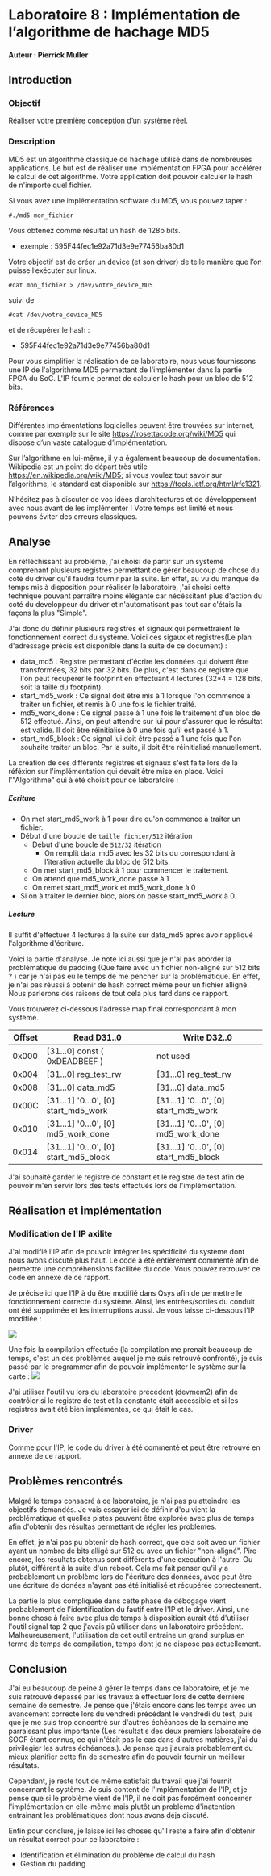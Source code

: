 # Laboratoire 8 : Implémentation de l’algorithme de hachage MD5

#### Auteur : Pierrick Muller

## Introduction
### Objectif
Réaliser votre première conception d’un système réel.
### Description
MD5 est un algorithme classique de hachage utilisé dans de nombreuses applications. Le  but  est  de  réaliser  une  implémentation  FPGA  pour  accélérer  le  calcul  de  cet  algorithme. Votre application doit pouvoir calculer le hash de n'importe quel fichier.

Si vous avez une implémentation software du MD5, vous pouvez taper :
```
#./md5 mon_fichier
```
Vous obtenez comme résultat un hash de 128b bits.  

- exemple : 595F44fec1e92a71d3e9e77456ba80d1

Votre  objectif  est  de  créer  un  device  (et  son  driver)  de  telle  manière  que  l’on  puisse  l’exécuter sur linux.
```
#cat mon_fichier > /dev/votre_device_MD5
```
suivi de
```
#cat /dev/votre_device_MD5
```
et de récupérer le hash :
- 595F44fec1e92a71d3e9e77456ba80d1

Pour  vous  simplifier  la  réalisation  de  ce  laboratoire,  nous  vous  fournissons  une  IP  de  l'algorithme MD5 permettant de l'implémenter dans la partie FPGA du SoC. L'IP fournie permet de calculer le hash pour un bloc de 512 bits.
### Références
Différentes  implémentations  logicielles  peuvent  être  trouvées  sur  internet,  comme  par  exemple sur le site  https://rosettacode.org/wiki/MD5 qui dispose d’un vaste catalogue d’implémentation.

Sur l’algorithme en lui-même, il y a également beaucoup de documentation. Wikipedia est  un  point  de  départ  très  utile  https://en.wikipedia.org/wiki/MD5;  si  vous  voulez  tout  savoir sur l’algorithme, le standard est disponible sur  https://tools.ietf.org/html/rfc1321.  

N’hésitez  pas  à  discuter  de  vos  idées  d’architectures  et  de  développement  avec  nous  avant  de  les  implémenter  !  Votre  temps  est  limité  et  nous  pouvons  éviter  des  erreurs  classiques.

## Analyse
En réfléchissant au problème, j'ai choisi de partir sur un système comprenant plusieurs registres permettant de gérer beaucoup de chose du coté du driver qu'il faudra fournir par la suite. En effet, au vu du manque de temps mis à disposition pour réaliser le laboratoire, j'ai choisi cette technique pouvant parraître moins élégante car nécéssitant plus d'action du coté du developpeur du driver et n'automatisant pas tout car c'étais la façons la plus "Simple".

J'ai donc du définir plusieurs registres et signaux qui permettraient le fonctionnement correct du système. Voici ces sigaux et registres(Le plan d'adressage précis est disponible dans la suite de ce document)  :
- data_md5 : Registre permettant d'écrire les données qui doivent être transformées, 32 bits par 32 bits. De plus, c'est dans ce registre que l'on peut récupérer le footprint en effectuant 4 lectures (32*4 = 128 bits, soit la taille du footprint).
- start_md5_work : Ce signal doit être mis à 1 lorsque l'on commence à traiter un fichier, et remis à 0 une fois le fichier traité.
- md5_work_done : Ce signal passe à 1 une fois le traitement d'un bloc de 512 effectué. Ainsi, on peut attendre sur lui pour s'assurer que le résultat est valide. Il doit être réinitialisé à 0 une fois qu'il est passé à 1.
- start_md5_block : Ce signal lui doit être passé à 1 une fois que l'on souhaite traiter un bloc. Par la suite, il doit être réinitialisé manuellement.

La création de ces différents registres et signaux s'est faite lors de la réféxion sur l'implémentation qui devait être mise en place. Voici l'"Algorithme" qui à été choisit pour ce laboratoire :

##### Ecriture
- On met start_md5_work à 1 pour dire qu'on commence à traiter un fichier.
- Début d'une boucle de `taille_fichier/512` itération
  - Début d'une boucle de `512/32` itération
    - On remplit data_md5 avec les 32 bits du correspondant à l'iteration actuelle du bloc de 512 bits.
  - On met start_md5_block à 1 pour commencer le traitement.
  - On attend que md5_work_done passe à 1
  - On remet start_md5_work et md5_work_done à 0
- Si on à traiter le dernier bloc, alors on passe start_md5_work à 0.

##### Lecture
Il suffit d'effectuer 4 lectures à la suite sur data_md5 après avoir appliqué l'algorithme d'écriture.

Voici la partie d'analyse. Je note ici aussi que je n'ai pas aborder la problématique du padding (Que faire avec un fichier non-aligné sur 512 bits ? ) car je n'ai pas eu le temps de me pencher sur la problématique. En effet, je n'ai pas réussi à obtenir de hash correct même pour un fichier alligné. Nous parlerons des raisons de tout cela plus tard dans ce rapport.

Vous trouverez ci-dessous l'adresse map final correspondant à mon système.

| Offset | Read D31..0  | Write D32..0  |
|---|---|---|
| 0x000  | [31...0] const ( 0xDEADBEEF )  | not used  |
| 0x004  | [31...0] reg_test_rw  |  [31...0] reg_test_rw |
| 0x008  | [31...0] data_md5  | [31...0] data_md5  |
| 0x00C  | [31...1] '0...0', [0] start_md5_work  | [31...1] '0...0', [0] start_md5_work  |
| 0x010  | [31...1] '0...0', [0] md5_work_done  | [31...1] '0...0', [0] md5_work_done  |
| 0x014  | [31...1] '0...0', [0] start_md5_block  | [31...1] '0...0', [0] start_md5_block  |

J'ai souhaité garder le registre de constant et le registre de test afin de pouvoir m'en servir lors des tests effectués lors de l'implémentation.

## Réalisation et implémentation

### Modification de l'IP axilite
J'ai modifié l'IP afin de pouvoir intégrer les spécificité du système dont nous avons discuté plus haut. Le code à été entièrement commenté afin de permettre une compréhensions facilitée du code. Vous pouvez retrouver ce code en annexe de ce rapport.

Je précise ici que l'IP à du être modifié dans Qsys afin de permettre le fonctionnement correcte du système. Ainsi, les entrées/sorties du conduit ont été supprimée et les interruptions aussi. Je vous laisse ci-dessous l'IP modifiée :

![](./img/IP.png)

Une fois la compilation effectuée (la compilation me prenait beaucoup de temps, c'est un des problèmes auquel je me suis retrouvé confronté), je suis passé par le programmer afin de pouvoir implémenter le système sur la carte :
![](./img/programmer.png)

J'ai utiliser l'outil vu lors du laboratoire précédent (devmem2) afin de contrôler si le registre de test et la constante était accessible et si les registres avait été bien implémentés, ce qui était le cas.
### Driver
Comme pour l'IP, le code du driver à été commenté et peut être retrouvé en annexe de ce rapport.

## Problèmes rencontrés
Malgré le temps consacré à ce laboratoire, je n'ai pas pu atteindre les objectifs demandés. Je vais essayer ici de définir d'ou vient la problématique et quelles pistes peuvent être explorée avec plus de temps afin d'obtenir des résultas permettant de régler les problèmes.

En effet, je n'ai pas pu obtenir de hash correct, que cela soit avec un fichier ayant un nombre de bits alligé sur 512 ou avec un fichier "non-aligné". Pire encore, les résultats obtenus sont différents d'une execution à l'autre. Ou plutôt, différent à la suite d'un reboot. Cela me fait penser qu'il y a probablement un problème lors de l'écriture des données, avec peut être une écriture de donées n'ayant pas été initialisé et récupérée correctement.

La partie la plus compliquée dans cette phase de débogage vient probablement de l'identification du fautif entre l'IP et le driver. Ainsi, une bonne chose à faire avec plus de temps à disposition aurait été d'utiliser l'outil signal tap 2 que j'avais pû utiliser dans un laboratoire précédent. Malheureusement, l'utilisation de cet outil entraine un grand surplus en terme de temps de compilation, temps dont je ne dispose pas actuellement.

## Conclusion

J'ai eu beaucoup de peine à gérer le temps dans ce laboratoire, et je me suis retrouvé dépassé par les travaux à effectuer lors de cette dernière semaine de semestre. Je pense que j'étais encore dans les temps avec un avancement correcte lors du vendredi précédant le vendredi du test, puis que je me suis trop concentré sur d'autres échéances de la semaine me parraissant plus importante (Les résultat s des deux premiers laboratoire de SOCF étant connus, ce qui n'était pas le cas dans d'autres matières, j'ai du privilégier les autres échéances.). Je pense que j'aurais probablement du mieux planifier cette fin de semestre afin de pouvoir fournir un meilleur résultats.

Cependant, je reste tout de même satisfait du travail que j'ai fournit concernant le système. Je suis content de l'implémentation de l'IP, et je pense que si le problème vient de l'IP, il ne doit pas forcément concerner l'implémentation en elle-même mais plutôt un problème d'inatention entrainant les problématiques dont nous avons déja discuté.

Enfin pour conclure, je laisse ici les choses qu'il reste à faire afin d'obtenir un résultat correct pour ce laboratoire :
- Identification et élimination du problème de calcul du hash
- Gestion du padding
